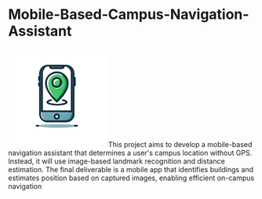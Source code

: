 # Mobile-Based-Campus-Navigation-Assistant
<img src="logo.png" alt="Logo" width="200">
This project aims to develop a mobile-based navigation assistant that determines a user's campus location without GPS. Instead, it will use image-based landmark recognition and distance estimation. The final deliverable is a mobile app that identifies buildings and estimates position based on captured images, enabling efficient on-campus navigation
